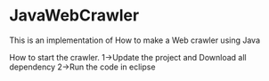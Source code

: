 JavaWebCrawler
==============

This is an implementation of How to make a Web crawler using Java

 How to start the crawler.
 1->Update the project and Download all dependency 
 2->Run the code in eclipse
